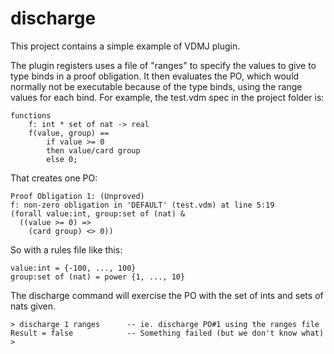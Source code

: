 # discharge

This project contains a simple example of VDMJ plugin.

The plugin registers uses a file of "ranges" to specify the values to give to type binds in a proof obligation.
It then evaluates the PO, which would normally not be executable because of the type binds, using the range
values for each bind. For example, the test.vdm spec in the project folder is:

```
functions
	f: int * set of nat -> real
	f(value, group) ==
		if value >= 0
		then value/card group
		else 0;
```

That creates one PO:

```
Proof Obligation 1: (Unproved)
f: non-zero obligation in 'DEFAULT' (test.vdm) at line 5:19
(forall value:int, group:set of (nat) &
  ((value >= 0) =>
    (card group) <> 0))
```

So with a rules file like this:

```
value:int = {-100, ..., 100}
group:set of (nat) = power {1, ..., 10}
```

The discharge command will exercise the PO with the set of ints and sets of nats given.

```
> discharge 1 ranges      -- ie. discharge PO#1 using the ranges file
Result = false            -- Something failed (but we don't know what)
>
```
